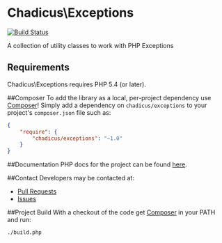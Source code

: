 # Chadicus\Exceptions
[![Build Status](https://travis-ci.org/chadicus/exceptions-php.png)](https://travis-ci.org/chadicus/exceptions-php)


A collection of utility classes to work with PHP Exceptions

## Requirements

Chadicus\Exceptions requires PHP 5.4 (or later).

##Composer
To add the library as a local, per-project dependency use [Composer](http://getcomposer.org)! Simply add a dependency on
`chadicus/exceptions` to your project's `composer.json` file such as:

```json
{
    "require": {
        "chadicus/exceptions": "~1.0"
    }
}
```
##Documentation
PHP docs for the project can be found [here](http://chadicus.github.io/exceptions-php).

##Contact
Developers may be contacted at:

 * [Pull Requests](https://github.com/chadicus/exceptions-php/pulls)
 * [Issues](https://github.com/chadicus/exceptions-php/issues)

##Project Build
With a checkout of the code get [Composer](http://getcomposer.org) in your PATH and run:

```sh
./build.php
```
